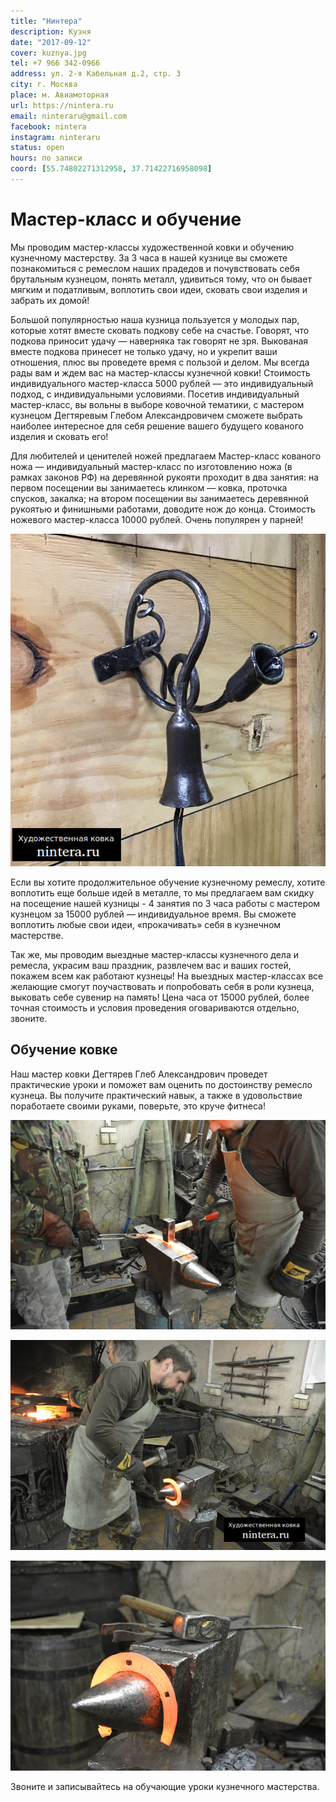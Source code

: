 ```yaml
---
title: "Нинтера"
description: Кузня
date: "2017-09-12"
cover: kuznya.jpg
tel: +7 966 342-0966
address: ул. 2-я Кабельная д.2, стр. 3
city: г. Москва
place: м. Авиамоторная
url: https://nintera.ru
email: ninteraru@gmail.com
facebook: nintera
instagram: ninteraru
status: open
hours: по записи
coord: [55.74802271312958, 37.71422716958098]
---
```


# Мастер-класс и обучение

Мы проводим мастер-классы художественной ковки и обучению кузнечному мастерству. За 3 часа в нашей кузнице вы сможете познакомиться с ремеслом наших прадедов и почувствовать себя брутальным кузнецом, понять металл, удивиться тому, что он бывает мягким и податливым, воплотить свои идеи, сковать свои изделия и забрать их домой!

Большой популярностью наша кузница пользуется у молодых пар, которые хотят вместе сковать подкову себе на счастье. Говорят, что подкова приносит удачу — наверняка так говорят не зря. Выкованая вместе подкова принесет не только удачу, но и укрепит ваши отношения, плюс вы проведете время с пользой и делом. Мы всегда рады вам и ждем вас на мастер-классы кузнечной ковки! Стоимость индивидуального мастер-класса 5000 рублей — это индивидуальный подход, с индивидуальными условиями. Посетив индивидуальный мастер-класс, вы вольны в выборе ковочной тематики, с мастером кузнецом Дегтяревым Глебом Александровичем сможете выбрать наиболее интересное для себя решение вашего будущего кованого изделия и сковать его!

Для любителей и ценителей ножей предлагаем Мастер-класс кованого ножа — индивидуальный мастер-класс по изготовлению ножа (в рамках законов РФ) на деревянной рукояти проходит в два занятия: на первом посещении вы занимаетесь клинком — ковка, проточка спусков, закалка; на втором посещении вы занимаетесь деревянной рукоятью и финишными работами, доводите нож до конца. Стоимость ножевого мастер-класса 10000 рублей. Очень популярен у парней!

![](./bell.jpg)

Если вы хотите продолжительное обучение кузнечному ремеслу, хотите воплотить еще больше идей в металле, то мы предлагаем вам скидку на посещение нашей кузницы - 4 занятия по 3 часа работы с мастером кузнецом за 15000 рублей — индивидуальное время. Вы сможете воплотить любые свои идеи, «прокачивать» себя в кузнечном мастерстве.

Так же, мы проводим выездные мастер-классы кузнечного дела и ремесла, украсим ваш праздник, развлечем вас и ваших гостей, покажем всем как работают кузнецы! На выездных мастер-классах все желающие смогут поучаствовать и попробовать себя в роли кузнеца, выковать себе сувенир на память! Цена часа от 15000 рублей, более точная стоимость и условия проведения оговариваются отдельно, звоните.

## Обучение ковке

Наш мастер ковки Дегтярев Глеб Александрович проведет практические уроки и поможет вам оценить по достоинству ремесло кузнеца. Вы получите практический навык, а также в удовольствие поработаете своими руками, поверьте, это круче фитнеса!

![](./forge1.jpg)

![](./forge2.jpg)

![](./forge3.jpg)

Звоните и записывайтесь на обучающие уроки кузнечного мастерства.
